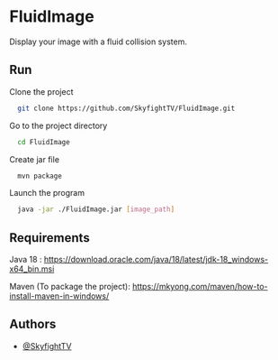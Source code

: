 
# FluidImage

Display your image with a fluid collision system.

## Run

Clone the project

```bash
  git clone https://github.com/SkyfightTV/FluidImage.git
```

Go to the project directory

```bash
  cd FluidImage
```

Create jar file

```bash
  mvn package 
```

Launch the program

```bash
  java -jar ./FluidImage.jar [image_path]
```

## Requirements

Java 18 : https://download.oracle.com/java/18/latest/jdk-18_windows-x64_bin.msi

Maven (To package the project): https://mkyong.com/maven/how-to-install-maven-in-windows/

## Authors

- [@SkyfightTV](https://github.com/SkyfightTV)
